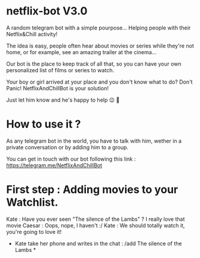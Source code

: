 # netflix-bot V3.0

A random telegram bot with a simple pourpose... Helping people with their Netflix&Chill activity!

The idea is easy, people often hear about movies or series while they're not home, or for example, see an amazing trailer at the cinema...

Our bot is the place to keep track of all that, so you can have your own personalized list of films or series to watch.

Your boy or girl arrived at your place and you don't know what to do? Don't Panic! NetflixAndChillBot is your solution!

Just let him know and he's happy to help :wink: :movie_camera:

# How to use it ?

As any telegram bot in the world, you have to talk with him, wether in a private conversation or  by adding him to a group.

You can get in touch with our bot following this link : https://telegram.me/NetflixAndChillBot


# First step : Adding movies to your Watchlist.

 Kate : Have you ever seen "The silence of the Lambs" ? I really love that movie
 Caesar : Oops, nope, I haven't :/
 Kate : We should totally watch it, you're going to love it!
 
 * Kate take her phone and writes in the chat : /add The silence of the Lambs * 

